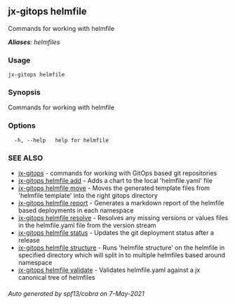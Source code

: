## jx-gitops helmfile

Commands for working with helmfile

***Aliases**: helmfiles*

### Usage

```
jx-gitops helmfile
```

### Synopsis

Commands for working with helmfile

### Options

```
  -h, --help   help for helmfile
```

### SEE ALSO

* [jx-gitops](jx-gitops.md)	 - commands for working with GitOps based git repositories
* [jx-gitops helmfile add](jx-gitops_helmfile_add.md)	 - Adds a chart to the local 'helmfile.yaml' file
* [jx-gitops helmfile move](jx-gitops_helmfile_move.md)	 - Moves the generated template files from 'helmfile template' into the right gitops directory
* [jx-gitops helmfile report](jx-gitops_helmfile_report.md)	 - Generates a markdown report of the helmfile based deployments in each namespace
* [jx-gitops helmfile resolve](jx-gitops_helmfile_resolve.md)	 - Resolves any missing versions or values files in the helmfile.yaml file from the version stream
* [jx-gitops helmfile status](jx-gitops_helmfile_status.md)	 - Updates the git deployment status after a release
* [jx-gitops helmfile structure](jx-gitops_helmfile_structure.md)	 - Runs 'helmfile structure' on the helmfile in specified directory which will split in to multiple helmfiles based around namespace
* [jx-gitops helmfile validate](jx-gitops_helmfile_validate.md)	 - Validates helmfile.yaml against a jx canonical tree of helmfiles

###### Auto generated by spf13/cobra on 7-May-2021
